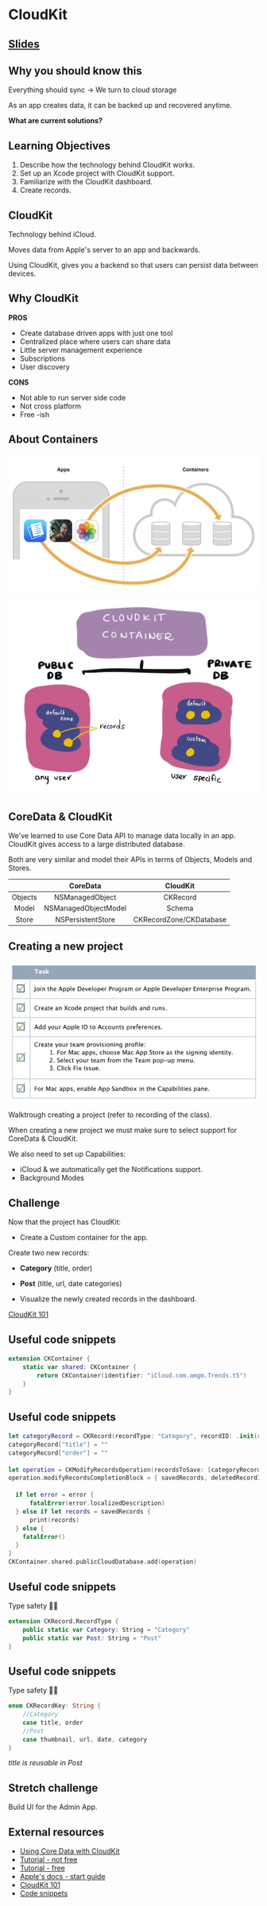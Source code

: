<!-- Run this slideshow via the following command: -->
<!-- reveal-md README.md -w -->


<!-- .slide: class="header" -->

# CloudKit

## [Slides](https://make-school-courses.github.io/MOB-2.1-Local-Persistence-in-iOS/Slides/Lesson11/README.html ':ignore')

<!-- > -->

## Why you should know this

Everything should sync -> We turn to cloud storage

As an app creates data, it can be backed up and recovered anytime.

**What are current solutions?**

<!-- > -->

## Learning Objectives

1. Describe how the technology behind CloudKit works.
1. Set up an Xcode project with CloudKit support.
1. Familiarize with the CloudKit dashboard.
1. Create records.

<!-- > -->

## CloudKit

Technology behind iCloud.

Moves data from Apple's server to an app and backwards.

Using CloudKit, gives you a backend so that users can persist data between devices.

<!-- > -->

## Why CloudKit

**PROS**

- Create database driven apps with just one tool
- Centralized place where users can share data
- Little server management experience
- Subscriptions
- User discovery


<!-- > -->

**CONS**

-  Not able to run server side code
-  Not cross platform
-  Free -ish

<!-- > -->

## About Containers

![containers](assets/containers.png)

<!-- > -->

![cloudkit](assets/cloudkit.jpeg)

<!-- > -->

## CoreData & CloudKit

We've learned to use Core Data API to manage data locally in an app.<br>
CloudKit gives access to a large distributed database.

Both are very similar and model their APIs in terms of Objects, Models and Stores.

<!-- > -->

|         |      CoreData            |       CloudKit               |
|:-------:|:------------------------:|:----------------------------:|
| Objects |   NSManagedObject        |     CKRecord                 |
| Model   |   NSManagedObjectModel   |     Schema                   |
| Store   |   NSPersistentStore      |     CKRecordZone/CKDatabase  |

<!--

## NSPersistentCloudKitContainer

- Encapsulation of common patterns used to build sync with iCloud
- Gives us a copy of all CloudKit data to store locally
- Robust scheduling and error recovery
- Handles transformation between NSManagedObject and CKRecord

## Why a local replica of CloudKit?

Fetching from a local store is MUCH FASTER 😀

See more about this in [this video from WWDC](https://developer.apple.com/videos/play/wwdc2019/202/)(min 9:00)

-->

<!-- > -->

## Creating a new project

![list](assets/list.png)

Walktrough creating a project (refer to recording of the class).

<!-- > -->

When creating a new project we must make sure to select support for CoreData & CloudKit.

We also need to set up Capabilities:
- iCloud & we automatically get the Notifications support.
- Background Modes

<!-- > -->

## Challenge

Now that the project has CloudKit:

- Create a Custom container for the app.

Create two new records:

- **Category** (title, order)
- **Post** (title, url, date categories)

- Visualize the newly created records in the dashboard.

[CloudKit 101](https://rambo.codes/posts/2020-02-25-cloudkit-101)

<!-- > -->

## Useful code snippets

```swift
extension CKContainer {
    static var shared: CKContainer {
        return CKContainer(identifier: "iCloud.com.amgm.Trends.t5")
    }
}
```

<!-- > -->

## Useful code snippets

```swift
let categoryRecord = CKRecord(recordType: "Category", recordID: .init(recordName: UUID().uuidString))
categoryRecord["title"] = ""
categoryRecord["order"] = ""

let operation = CKModifyRecordsOperation(recordsToSave: [categoryRecord], recordIDsToDelete: nil)
operation.modifyRecordsCompletionBlock = { savedRecords, deletedRecordIds, error in

  if let error = error {
      fatalError(error.localizedDescription)
  } else if let records = savedRecords {
      print(records)
  } else {
    fatalError()
  }
}
CKContainer.shared.publicCloudDatabase.add(operation)
```

<!-- > -->

## Useful code snippets

Type safety 👌🏼

```swift
extension CKRecord.RecordType {
    public static var Category: String = "Category"
    public static var Post: String = "Post"
}
```

<!-- > -->

## Useful code snippets

Type safety 👌🏼

```swift
enum CKRecordKey: String {
    //Category
    case title, order
    //Post
    case thumbnail, url, date, category
}
```
*title is reusable in Post*

<!-- > -->

## Stretch challenge

Build UI for the Admin App.

<!-- > -->

## External resources

- [Using Core Data with CloudKit](https://developer.apple.com/videos/play/wwdc2019/202/)
- [Tutorial - not free](https://www.raywenderlich.com/3413-introduction-to-cloudkit)
- [Tutorial - free](https://www.raywenderlich.com/4878052-cloudkit-tutorial-getting-started)
- [Apple's docs - start guide](https://developer.apple.com/library/archive/documentation/DataManagement/Conceptual/CloudKitQuickStart/Introduction/Introduction.html#//apple_ref/doc/uid/TP40014987-CH1-SW1)
- [CloudKit 101](https://rambo.codes/posts/2020-02-25-cloudkit-101)
- [Code snippets](https://littlebitesofcocoa.com/topics/36-cloudkit)
